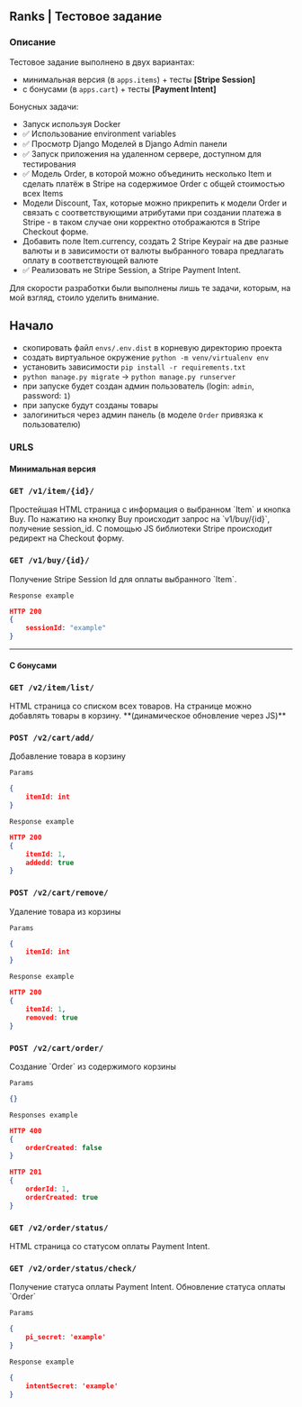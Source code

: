 ## Ranks | Тестовое задание  


### Описание
Тестовое задание выполнено в двух вариантах:
- минимальная версия (в `apps.items`) + тесты **[Stripe Session]**  
- с бонусами (в `apps.cart`) + тесты **[Payment Intent]**  

Бонусных задачи:
- Запуск используя Docker  
- ✅ Использование environment variables   
- ✅ Просмотр Django Моделей в Django Admin панели  
- ✅ Запуск приложения на удаленном сервере, доступном для тестирования  
- ✅ Модель Order, в которой можно объединить несколько Item и сделать платёж в Stripe на содержимое Order c общей стоимостью всех Items  
- Модели Discount, Tax, которые можно прикрепить к модели Order и связать с соответствующими атрибутами при создании платежа в Stripe - в таком случае они корректно отображаются в Stripe Checkout форме.   
- Добавить поле Item.currency, создать 2 Stripe Keypair на две разные валюты и в зависимости от валюты выбранного товара предлагать оплату в соответствующей валюте  
- ✅ Реализовать не Stripe Session, а Stripe Payment Intent.  

Для скорости разработки были выполнены лишь те задачи, которым, на мой взгляд, стоило уделить внимание.


## Начало
- скопировать файл `envs/.env.dist` в корневую директорию проекта 
- создать виртуальное окружение `python -m venv/virtualenv env` 
- установить зависимости `pip install -r requirements.txt`
- `python manage.py migrate` -> `python manage.py runserver`
- при запуске будет создан админ пользователь (login: `admin`, password: `1`)
- при запуске будут созданы товары
- залогиниться через админ панель (в моделе `Order` привязка к пользователю)


### URLS
#### Минимальная версия
<h3><code>GET /v1/item/{id}/</code></h2>
Простейшая HTML страница с информация о выбранном `Item` и кнопка Buy. 
По нажатию на кнопку Buy происходит запрос на `v1/buy/{id}`, получение session_id. С помощью JS библиотеки Stripe происходит редирект на Checkout форму.


<h3><code>GET /v1/buy/{id}/</code></h2>
Получение Stripe Session Id для оплаты выбранного `Item`.

`Response example`
```json  
HTTP 200
{   
    sessionId: "example"
}
```

---

#### С бонусами
<h3><code>GET /v2/item/list/ </code></h3>
HTML страница со списком всех товаров. На странице можно добавлять товары в корзину.  
**(динамическое обновление через JS)**


<h3><code>POST /v2/cart/add/</code></h3>
Добавление товара в корзину

`Params`
```json  
{
    itemId: int
}  
```

`Response example`
```json 
HTTP 200 
{
    itemId: 1,
    addedd: true 
}
```  


<h3><code>POST /v2/cart/remove/</code></h3>
Удаление товара из корзины

`Params`
```json  
{
    itemId: int
}  
```

`Response example`
```json  
HTTP 200
{
    itemId: 1,
    removed: true 
}
```  


<h3><code>POST /v2/cart/order/</code></h3>
Создание `Order` из содержимого корзины

`Params`
```json  
{}  
```

`Responses example`
```json  
HTTP 400
{
    orderCreated: false
}
```

```json  
HTTP 201
{
    orderId: 1,
    orderCreated: true 
}
```  


<h3><code>GET /v2/order/status/</code></h3>
HTML страница со статусом оплаты Payment Intent.  


<h3><code>GET /v2/order/status/check/</code></h3>
Получение статуса оплаты Payment Intent.  
Обновление статуса оплаты `Order`


`Params`
```json  
{
    pi_secret: 'example'
}
```

`Response example`
```json  
{
    intentSecret: 'example'
}
```

